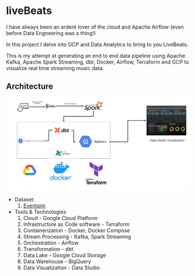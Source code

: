 # liveBeats

I have always been an ardent lover of the cloud and Apache Airflow (even before Data Engneering was a thing!)

In this project I delve into GCP and Data Analytics to bring to you LiveBeats.
 
This is my attempt at generating an end to end data pipeline using Apache Kafka, Apache Spark Streaming, dbt, Docker, Airflow, Terraform and GCP to visualize real time streaming music data.

## Architecture
![Architecture](images/SpotifyDataStreamingAnalytics.png)

- Dataset:
    1. [Eventsim](http://millionsongdataset.com/pages/getting-dataset/#subset)
- Tools & Technologies
    1. Cloud - Google Cloud Platform
    2. Infrastructure as Code software - Terraform
    3. Containerization - Docker, Docker Compose
    4. Stream Processing - Kafka, Spark Streaming
    5. Orchestration - Airflow
    6. Transformation - dbt
    7. Data Lake - Google Cloud Storage
    8. Data Warehouse - BigQuery
    9. Data Visualization - Data Studio
